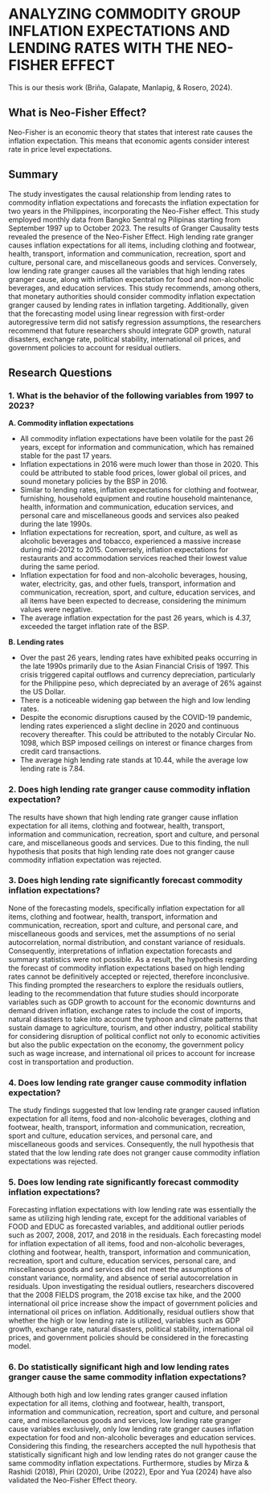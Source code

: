 # ANALYZING COMMODITY GROUP INFLATION EXPECTATIONS AND LENDING RATES WITH THE NEO-FISHER EFFECT
This is our thesis work (Briña, Galapate, Manlapig, & Rosero, 2024).

## What is Neo-Fisher Effect?
Neo-Fisher is an economic theory that states that interest rate causes the inflation expectation. This means that economic agents consider interest rate in price level expectations.

## Summary
The study investigates the causal relationship from lending rates to commodity
inflation expectations and forecasts the inflation expectation for two years in the
Philippines, incorporating the Neo-Fisher effect. This study employed monthly data from
Bangko Sentral ng Pilipinas starting from September 1997 up to October 2023. The results
of Granger Causality tests revealed the presence of the Neo-Fisher Effect. High lending
rate granger causes inflation expectations for all items, including clothing and footwear,
health, transport, information and communication, recreation, sport and culture, personal
care, and miscellaneous goods and services. Conversely, low lending rate granger causes
all the variables that high lending rates granger cause, along with inflation expectation for
food and non-alcoholic beverages, and education services. This study recommends,
among others, that monetary authorities should consider commodity inflation expectation
granger caused by lending rates in inflation targeting. Additionally, given that the
forecasting model using linear regression with first-order autoregressive term did not
satisfy regression assumptions, the researchers recommend that future researchers
should integrate GDP growth, natural disasters, exchange rate, political stability,
international oil prices, and government policies to account for residual outliers.

## Research Questions

### 1. What is the behavior of the following variables from 1997 to 2023?
**A. Commodity inflation expectations**
- All commodity inflation expectations have been volatile for the past 26 years,
    except for information and communication, which has remained stable for the
    past 17 years.
- Inflation expectations in 2016 were much lower than those in 2020. This could be
    attributed to stable food prices, lower global oil prices, and sound monetary
    policies by the BSP in 2016.
- Similar to lending rates, inflation expectations for clothing and footwear,
    furnishing, household equipment and routine household maintenance, health,
    information and communication, education services, and personal care and
    miscellaneous goods and services also peaked during the late 1990s.
- Inflation expectations for recreation, sport, and culture, as well as alcoholic
    beverages and tobacco, experienced a massive increase during mid-2012 to
    2015. Conversely, inflation expectations for restaurants and accommodation
    services reached their lowest value during the same period.
- Inflation expectation for food and non-alcoholic beverages, housing, water,
    electricity, gas, and other fuels, transport, information and communication,
    recreation, sport, and culture, education services, and all items have been
    expected to decrease, considering the minimum values were negative.
- The average inflation expectation for the past 26 years, which is 4.37, exceeded
    the target inflation rate of the BSP.
    
**B. Lending rates**
- Over the past 26 years, lending rates have exhibited peaks occurring in the late
    1990s primarily due to the Asian Financial Crisis of 1997. This crisis triggered
    capital outflows and currency depreciation, particularly for the Philippine peso,
    which depreciated by an average of 26% against the US Dollar.
- There is a noticeable widening gap between the high and low lending rates.
- Despite the economic disruptions caused by the COVID-19 pandemic, lending
    rates experienced a slight decline in 2020 and continuous recovery thereafter.
    This could be attributed to the notably Circular No. 1098, which BSP imposed
    ceilings on interest or finance charges from credit card transactions.
- The average high lending rate stands at 10.44, while the average low lending rate
    is 7.84.


### 2. Does high lending rate granger cause commodity inflation expectation?
The results have shown that high lending rate granger cause inflation expectation
for all items, clothing and footwear, health, transport, information and
communication, recreation, sport and culture, and personal care, and
miscellaneous goods and services. Due to this finding, the null hypothesis that
posits that high lending rate does not granger cause commodity inflation
expectation was rejected.

### 3. Does high lending rate significantly forecast commodity inflation expectations?
None of the forecasting models, specifically inflation expectation for all items,
clothing and footwear, health, transport, information and communication,
recreation, sport and culture, and personal care, and miscellaneous goods and
services, met the assumptions of no serial autocorrelation, normal distribution, and
constant variance of residuals. Consequently, interpretations of inflation
expectation forecasts and summary statistics were not possible. As a result, the
hypothesis regarding the forecast of commodity inflation expectations based on
high lending rates cannot be definitively accepted or rejected, therefore
inconclusive. This finding prompted the researchers to explore the residuals
outliers, leading to the recommendation that future studies should incorporate
variables such as GDP growth to account for the economic downturns and demand
driven inflation, exchange rates to include the cost of imports, natural disasters to
take into account the typhoon and climate patterns that sustain damage to
agriculture, tourism, and other industry, political stability for considering disruption
of political conflict not only to economic activities but also the public expectation on the economy, the government policy such as wage increase, and international oil prices to account for increase cost in transportation and production.

### 4. Does low lending rate granger cause commodity inflation expectation?
The study findings suggested that low lending rate granger caused inflation
expectation for all items, food and non-alcoholic beverages, clothing and footwear,
health, transport, information and communication, recreation, sport and culture,
education services, and personal care, and miscellaneous goods and services.
Consequently, the null hypothesis that stated that the low lending rate does not
granger cause commodity inflation expectations was rejected.

### 5. Does low lending rate significantly forecast commodity inflation expectations?
Forecasting inflation expectations with low lending rate was essentially the same
as utilizing high lending rate, except for the additional variables of FOOD and EDUC
as forecasted variables, and additional outlier periods such as 2007, 2008, 2017,
and 2018 in the residuals. Each forecasting model for inflation expectation of all
items, food and non-alcoholic beverages, clothing and footwear, health, transport,
information and communication, recreation, sport and culture, education services,
personal care, and miscellaneous goods and services did not meet the
assumptions of constant variance, normality, and absence of serial autocorrelation
in residuals. Upon investigating the residual outliers, researchers discovered that
the 2008 FIELDS program, the 2018 excise tax hike, and the 2000 international oil
price increase show the impact of government policies and international oil prices
on inflation. Additionally, residual outliers show that whether the high or low lending
rate is utilized, variables such as GDP growth, exchange rate, natural disasters,
political stability, international oil prices, and government policies should be
considered in the forecasting model.

### 6. Do statistically significant high and low lending rates granger cause the same commodity inflation expectations?
Although both high and low lending rates granger caused inflation expectation for
all items, clothing and footwear, health, transport, information and communication,
recreation, sport and culture, and personal care, and miscellaneous goods and
services, low lending rate granger cause variables exclusively, only low lending
rate granger causes inflation expectation for food and non-alcoholic beverages and
education services. Considering this finding, the researchers accepted the null
hypothesis that statistically significant high and low lending rates do not granger
cause the same commodity inflation expectations. Furthermore, studies by Mirza &
Rashidi (2018), Phiri (2020), Uribe (2022), Epor and Yua (2024) have also validated
the Neo-Fisher Effect theory.


